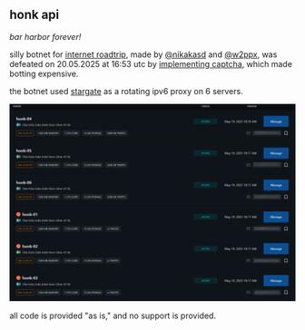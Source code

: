 ## honk api
*bar harbor forever!*

silly botnet for [internet roadtrip](https://neal.fun/internet-roadtrip/), made by [@nikakasd](https://t.me/nikakasd) and [@w2ppx](https://t.me/kindacoral), was defeated on 20.05.2025 at 16:53 utc by [implementing captcha](https://discord.com/channels/1370059928185864242/1370075065659429057/1374067410751197265), which made botting expensive.

the botnet used [stargate](https://github.com/lanrat/stargate) as a rotating ipv6 proxy on 6 servers.

![how i should use them now...](./.github/how-i-should-use-them-now.png)

all code is provided "as is," and no support is provided.